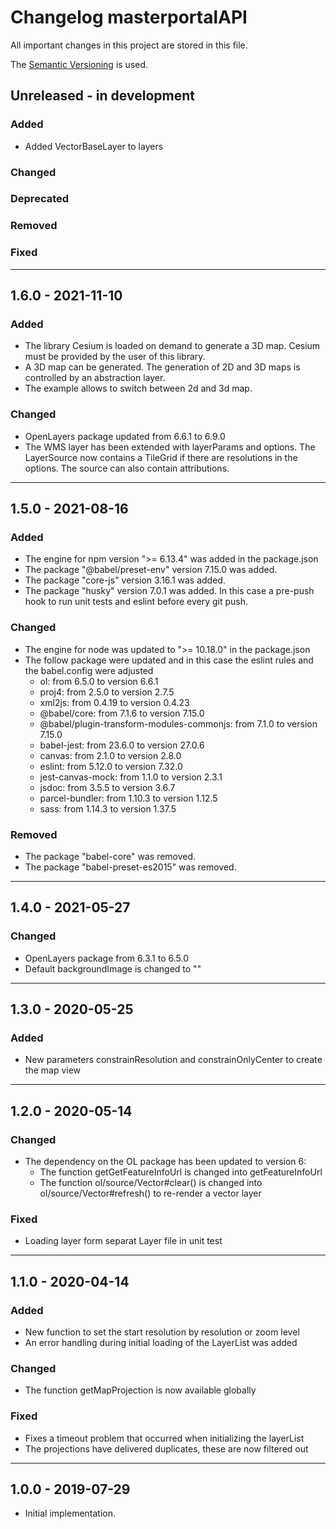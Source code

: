# Changelog masterportalAPI
 All important changes in this project are stored in this file.

 The [Semantic Versioning](https://semver.org/spec/v2.0.0.html) is used.

 
## Unreleased - in development
### Added
- Added VectorBaseLayer to layers

### Changed

### Deprecated

### Removed

### Fixed

---
## 1.6.0 - 2021-11-10
### Added
- The library Cesium is loaded on demand to generate a 3D map. Cesium must be provided by the user of this library.
- A 3D map can be generated. The generation of 2D and 3D maps is controlled by an abstraction layer.
- The example allows to switch between 2d and 3d map.
### Changed
- OpenLayers package updated from 6.6.1 to 6.9.0
- The WMS layer has been extended with layerParams and options. The LayerSource now contains a TileGrid if there are resolutions in the options. The source can also contain attributions.

---
## 1.5.0 - 2021-08-16
### Added
- The engine for npm version ">= 6.13.4" was added in the package.json
- The package "@babel/preset-env" version 7.15.0 was added.
- The package "core-js" version 3.16.1 was added.
- The package "husky" version 7.0.1 was added. In this case a pre-push hook to run unit tests and eslint before every git push.

### Changed
- The engine for node was updated to ">= 10.18.0" in the package.json
- The follow package were updated and in this case the eslint rules and the babel.config were adjusted
    - ol: from 6.5.0 to version 6.6.1
    - proj4: from 2.5.0 to version 2.7.5
    - xml2js: from 0.4.19 to version 0.4.23
    - @babel/core: from 7.1.6 to version 7.15.0
    - @babel/plugin-transform-modules-commonjs: from 7.1.0 to version 7.15.0
    - babel-jest: from 23.6.0 to version 27.0.6
    - canvas: from 2.1.0 to version 2.8.0
    - eslint: from 5.12.0 to version 7.32.0
    - jest-canvas-mock: from 1.1.0 to version 2.3.1
    - jsdoc: from 3.5.5 to version 3.6.7
    - parcel-bundler: from 1.10.3 to version 1.12.5
    - sass: from 1.14.3 to version 1.37.5

### Removed
- The package "babel-core" was removed.
- The package "babel-preset-es2015" was removed.

---

## 1.4.0 - 2021-05-27
### Changed
- OpenLayers package from 6.3.1 to 6.5.0
- Default backgroundImage is changed to ""

---

## 1.3.0 - 2020-05-25
### Added
- New parameters constrainResolution and constrainOnlyCenter to create the map view

---

## 1.2.0 - 2020-05-14
### Changed
- The dependency on the OL package has been updated to version 6:
    - The function getGetFeatureInfoUrl is changed into getFeatureInfoUrl
    - The function ol/source/Vector#clear() is changed into ol/source/Vector#refresh() to re-render a vector layer

### Fixed
- Loading layer form separat Layer file in unit test

---

## 1.1.0 - 2020-04-14
### Added
- New function to set the start resolution by resolution or zoom level
- An error handling during initial loading of the LayerList was added

### Changed
- The function getMapProjection is now available globally

### Fixed
- Fixes a timeout problem that occurred when initializing the layerList
- The projections have delivered duplicates, these are now filtered out

---

## 1.0.0 - 2019-07-29
- Initial implementation.
